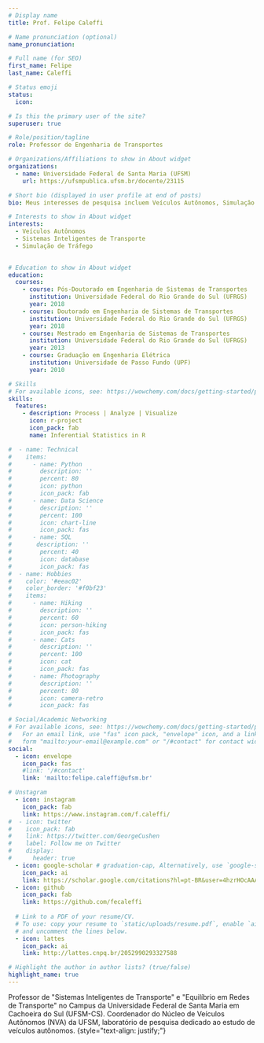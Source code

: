 ```yaml
---
# Display name
title: Prof. Felipe Caleffi

# Name pronunciation (optional)
name_pronunciation: 

# Full name (for SEO)
first_name: Felipe
last_name: Caleffi

# Status emoji
status:
  icon: 

# Is this the primary user of the site?
superuser: true

# Role/position/tagline
role: Professor de Engenharia de Transportes

# Organizations/Affiliations to show in About widget
organizations:
  - name: Universidade Federal de Santa Maria (UFSM)
    url: https://ufsmpublica.ufsm.br/docente/23115

# Short bio (displayed in user profile at end of posts)
bio: Meus interesses de pesquisa incluem Veículos Autônomos, Simulação de Tráfego e Sistemas Inteligentes de Transporte.

# Interests to show in About widget
interests:
  - Veículos Autônomos
  - Sistemas Inteligentes de Transporte
  - Simulação de Tráfego
  

# Education to show in About widget
education:
  courses:
    - course: Pós-Doutorado em Engenharia de Sistemas de Transportes
      institution: Universidade Federal do Rio Grande do Sul (UFRGS)
      year: 2018
    - course: Doutorado em Engenharia de Sistemas de Transportes
      institution: Universidade Federal do Rio Grande do Sul (UFRGS)
      year: 2018
    - course: Mestrado em Engenharia de Sistemas de Transportes
      institution: Universidade Federal do Rio Grande do Sul (UFRGS)
      year: 2013
    - course: Graduação em Engenharia Elétrica
      institution: Universidade de Passo Fundo (UPF)
      year: 2010

# Skills
# For available icons, see: https://wowchemy.com/docs/getting-started/page-builder/#icons
skills:
  features:
    - description: Process | Analyze | Visualize
      icon: r-project
      icon_pack: fab
      name: Inferential Statistics in R

#  - name: Technical
#    items:
#      - name: Python
#        description: ''
#        percent: 80
#        icon: python
#        icon_pack: fab
#      - name: Data Science
#        description: ''
#        percent: 100
#        icon: chart-line
#        icon_pack: fas
#      - name: SQL
#       description: ''
#        percent: 40
#        icon: database
#        icon_pack: fas
#  - name: Hobbies
#    color: '#eeac02'
#    color_border: '#f0bf23'
#    items:
#      - name: Hiking
#        description: ''
#        percent: 60
#        icon: person-hiking
#        icon_pack: fas
#      - name: Cats
#        description: ''
#        percent: 100
#        icon: cat
#        icon_pack: fas
#      - name: Photography
#        description: ''
#        percent: 80
#        icon: camera-retro
#        icon_pack: fas

# Social/Academic Networking
# For available icons, see: https://wowchemy.com/docs/getting-started/page-builder/#icons
#   For an email link, use "fas" icon pack, "envelope" icon, and a link in the
#   form "mailto:your-email@example.com" or "/#contact" for contact widget.
social:
  - icon: envelope
    icon_pack: fas
    #link: '/#contact'
    link: 'mailto:felipe.caleffi@ufsm.br'

# Unstagram
  - icon: instagram
    icon_pack: fab
    link: https://www.instagram.com/f.caleffi/
#  - icon: twitter
#    icon_pack: fab
#    link: https://twitter.com/GeorgeCushen
#    label: Follow me on Twitter
#    display:
#      header: true
  - icon: google-scholar # graduation-cap, Alternatively, use `google-scholar` icon from `ai` icon pack
    icon_pack: ai
    link: https://scholar.google.com/citations?hl=pt-BR&user=4hzrHOcAAAAJ
  - icon: github
    icon_pack: fab
    link: https://github.com/fecaleffi
  
  # Link to a PDF of your resume/CV.
  # To use: copy your resume to `static/uploads/resume.pdf`, enable `ai` icons in `params.yaml`,
  # and uncomment the lines below.
  - icon: lattes
    icon_pack: ai
    link: http://lattes.cnpq.br/2052990293327588

# Highlight the author in author lists? (true/false)
highlight_name: true
---
```


Professor de "Sistemas Inteligentes de Transporte" e "Equilíbrio em Redes de Transporte" no Campus da Universidade Federal de Santa Maria em Cachoeira do Sul (UFSM-CS). Coordenador do Núcleo de Veículos Autônomos (NVA) da UFSM, laboratório de pesquisa dedicado ao estudo de veículos autônomos.
{style="text-align: justify;"}
